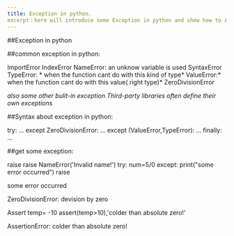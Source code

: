 ```yaml
---
title: Exception in python.
excerpt：here will introduce some Exception in python and show how to caught and raise it.
---
```



##Exception in python 


##common exception in python:

ImportError
IndexError
NameError: an unknow variable is used
SyntaxError
TypeError: * when the function cant do with this kind of type*
ValueError:* when the function cant do with this value( right type)*
ZeroDivisionError

*also some other bulit-in exception* *Third-party libraries often define their own exceptions*


##Syntax about exception in python:

try:
  ...
except ZeroDivisionError:
  ...
except (ValueError,TypeError):
  ...
finally:
  ...


##get some exception:

raise
raise NameError('Invalid name!')
try:
  num=5/0
except:
  print("some error occurred")
  raise
  
>>>
some error occurred

ZeroDivisionError: devision by zero
>>>
Assert
temp= -10
assert(temp>10),'colder than absolute zero!'

>>>
AssertionError: colder than absolute zero!
>>>
